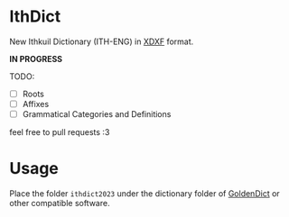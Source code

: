 # IthDict
New Ithkuil Dictionary (ITH-ENG) in [XDXF](https://github.com/soshial/xdxf_makedict) format.

**IN PROGRESS**

TODO:
- [ ] Roots
- [ ] Affixes
- [ ] Grammatical Categories and Definitions 

feel free to pull requests :3

# Usage

Place the folder `ithdict2023` under the dictionary folder of [GoldenDict](https://github.com/goldendict/goldendict/wiki) or other compatible software.
